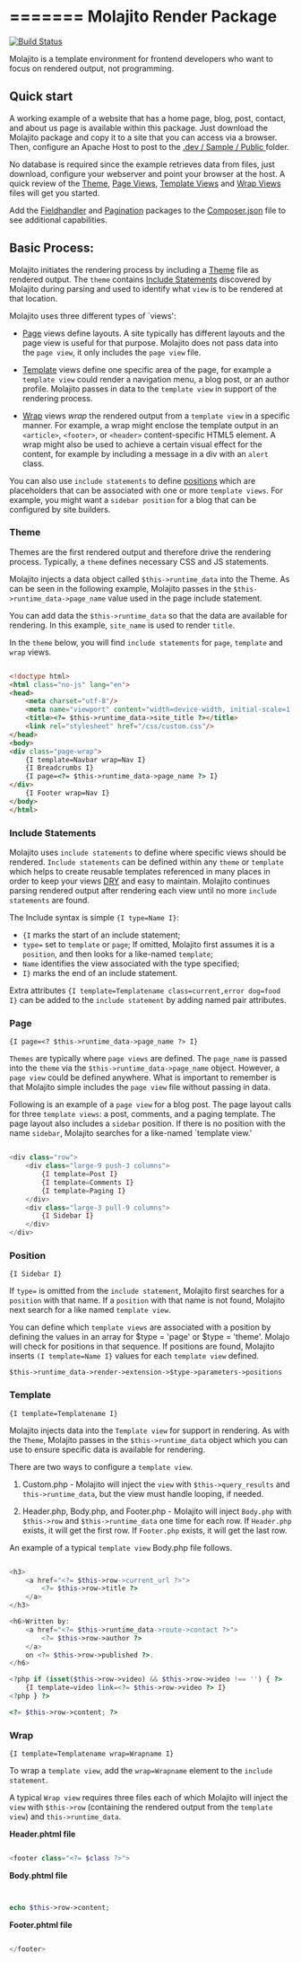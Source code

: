 =======
Molajito Render Package
=======

[![Build Status](https://travis-ci.org/Molajo/Molajito.png?branch=master)](https://travis-ci.org/Molajo/Molajito)

Molajito is a template environment for frontend developers who want to focus on rendered output, not programming.

## Quick start

A working example of a website that has a home page, blog, post, contact, and about us page is
available within this package. Just download the Molajito package and copy it to a site
that you can access via a browser. Then, configure an Apache Host to post to the
[ .dev / Sample / Public ](https://github.com/Molajo/Molajito/tree/master/.dev/Sample/Public) folder.

No database is required since the example retrieves data from files, just download, configure
your webserver and point your browser at the host. A quick review of the
[Theme](https://github.com/Molajo/Molajito/blob/master/.dev/Sample/Public/Foundation5/Index.phtml),
[Page Views](https://github.com/Molajo/Molajito/tree/master/.dev/Sample/Views/Foundation5/Pages),
[Template Views](https://github.com/Molajo/Molajito/tree/master/.dev/Sample/Views/Foundation5/Templates)
and [Wrap Views](https://github.com/Molajo/Molajito/tree/master/.dev/Sample/Views/Foundation5/Wraps)
files will get you started.

Add the [Fieldhandler](https://github.com/Molajo/Molajito/blob/master/composer.json#L32)
and [Pagination](https://github.com/Molajo/Molajito/blob/master/composer.json#L33) packages
to the [Composer.json](https://github.com/Molajo/Molajito/blob/master/composer.json) file
to see additional capabilities.


## Basic Process:

Molajito initiates the rendering process by including
a [Theme](https://github.com/Molajo/Molajito#theme) file as rendered output. The `theme` contains
[Include Statements](https://github.com/Molajo/Molajito#include-statements) discovered by Molajito
during parsing and used to identify what `view` is to be rendered at that location.

Molajito uses three different types of `views':

* [Page](https://github.com/Molajo/Molajito#page) views define layouts.
A site typically has different layouts and the page view is useful for that purpose.
 Molajito does not pass data into the `page view`, it only includes the `page view` file.

* [Template](https://github.com/Molajo/Molajito#template) views define one specific area of
 the page, for example a `template view` could render a navigation menu, a blog post, or
  an author profile. Molajito passes in data to the `template view` in support of the rendering
  process.

* [Wrap](https://github.com/Molajo/Molajito#wrap) views *wrap* the rendered output from a
`template view` in a specific manner. For example, a wrap might enclose the template output
in an `<article>`, `<footer>`, or `<header>` content-specific HTML5 element.  A wrap might
also be used to achieve a certain visual effect for the content, for example by including
a message in a div with an `alert` class.

You can also use `include statements` to define
[positions](https://github.com/Molajo/Molajito#position) which are placeholders that can be
associated with one or more `template views`. For example, you might want a `sidebar position`
for a blog that can be configured by site builders.

### Theme

Themes are the first rendered output and therefore drive the rendering process. Typically, a
`theme` defines necessary CSS and JS statements.

Molajito injects a data object called `$this->runtime_data` into the Theme.
As can be seen in the following example, Molajito passes in the `$this->runtime_data->page_name`
value used in the page include statement.

You can add data the `$this->runtime_data` so that the data are available for rendering.
In this example, `site_name` is used to render `title`.

In the `theme` below, you will find `include statements` for `page`, `template` and `wrap` views.

```html

<!doctype html>
<html class="no-js" lang="en">
<head>
    <meta charset="utf-8"/>
    <meta name="viewport" content="width=device-width, initial-scale=1.0"/>
    <title><?= $this->runtime_data->site_title ?></title>
    <link rel="stylesheet" href="/css/custom.css"/>
</head>
<body>
<div class="page-wrap">
    {I template=Navbar wrap=Nav I}
    {I Breadcrumbs I}
    {I page=<?= $this->runtime_data->page_name ?> I}
</div>
    {I Footer wrap=Nav I}
</body>
</html>

```

### Include Statements

Molajito uses `include statements` to define where specific views should be rendered.
`Include statements` can be defined within any `theme` or `template` which helps to create reusable templates
  referenced in many places in order to keep your views [DRY](http://en.wikipedia.org/wiki/Don%27t_repeat_yourself)
  and easy to maintain. Molajito continues parsing rendered output after rendering each view until
  no more `include statements` are found.

The Include syntax is simple `{I type=Name I}`:
 * `{I` marks the start of an include statement;
 * `type=` set to `template` or `page`;
 If omitted, Molajito first assumes it is a `position`, and then looks for a like-named `template`;
 * `Name` identifies the view associated with the type specified;
 * `I}` marks the end of an include statement.

Extra attributes `{I template=Templatename class=current,error dog=food I}` can be added to
the `include statement` by adding named pair attributes.


### Page

    {I page=<? $this->runtime_data->page_name ?> I}

`Themes` are typically where `page views` are defined. The `page_name` is passed into
 the `theme` via the `$this->runtime_data->page_name` object. However, a `page view` could
 be defined anywhere. What is important to remember is that Molajito simple includes the
 `page view` file without passing in data.

Following is an example of a `page view` for a blog post. The page layout calls for three
`template views`: a post, comments, and a paging template. The page layout also includes
a `sidebar` position. If there is no position with the name `sidebar`, Molajito searches for
a like-named `template view.'

```php

<div class="row">
    <div class="large-9 push-3 columns">
        {I template=Post I}
        {I template=Comments I}
        {I template=Paging I}
    </div>
    <div class="large-3 pull-9 columns">
        {I Sidebar I}
    </div>
</div>


```

### Position

    {I Sidebar I}

If `type=` is omitted from the `include statement`, Molajito first searches for a `position`
with that name. If a `position` with that name is not found, Molajito next search for a
like named `template view`.

You can define which `template views` are associated with a position by defining
the values in an array for $type = 'page' or $type = 'theme'. Molajo will check for positions
in that sequence. If positions are found, Molajito inserts `(I template=Name I}` values
for each `template view` defined.

    $this->runtime_data->render->extension->$type->parameters->positions


### Template

    {I template=Templatename I}

Molajito injects data into the `Template view` for support in rendering. As with the `Theme`,
 Molajito passes in the `$this->runtime_data` object which you can use to ensure specific
 data is available for rendering.

There are two ways to configure a `template view`.

1. Custom.php - Molajito will inject the `view` with `$this->query_results` and `this->runtime_data`,
but the view must handle looping, if needed.

2. Header.php, Body.php, and Footer.php - Molajito will inject `Body.php` with `$this->row` and
`$this->runtime_data` one time for each row. If `Header.php` exists, it will get the first row.
 If `Footer.php` exists, it will get the last row.

An example of a typical `template view` Body.php file follows.

```php

<h3>
    <a href="<?= $this->row->current_url ?>">
        <?= $this->row->title ?>
    </a>
</h3>

<h6>Written by:
    <a href="<?= $this->runtime_data->route->contact ?>">
        <?= $this->row->author ?>
    </a>
    on <?= $this->row->published ?>.
</h6>

<?php if (isset($this->row->video) && $this->row->video !== '') { ?>
    {I template=video link=<?= $this->row->video ?> I}
<?php } ?>

<?= $this->row->content; ?>


```

### Wrap

    {I template=Templatename wrap=Wrapname I}

To wrap a `template view`, add the `wrap=Wrapname` element to the `include statement`.

A typical `Wrap view` requires three files each of which Molajito will inject the `view` with
`$this->row` (containing the rendered output from the `template view`) and `this->runtime_data`.

**Header.phtml file**

```php

<footer class="<?= $class ?>">

```

**Body.phtml file**

```php


echo $this->row->content;

```

**Footer.phtml file**

```php

</footer>
```
